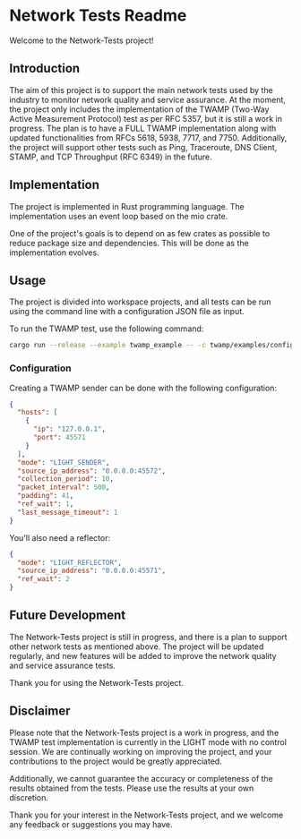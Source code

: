 # Network Tests Readme

Welcome to the Network-Tests project!

## Introduction

The aim of this project is to support the main network tests used by the industry to monitor network quality and service assurance. At the moment, the project only includes the implementation of the TWAMP (Two-Way Active Measurement Protocol) test as per RFC 5357, but it is still a work in progress. The plan is to have a FULL TWAMP implementation along with updated functionalities from RFCs 5618, 5938, 7717, and 7750. Additionally, the project will support other tests such as Ping, Traceroute, DNS Client, STAMP, and TCP Throughput (RFC 6349) in the future.

## Implementation

The project is implemented in Rust programming language. The implementation uses an event loop based on the mio crate.

One of the project's goals is to depend on as few crates as possible to reduce package size and dependencies. This will be done as the implementation evolves.

## Usage

The project is divided into workspace projects, and all tests can be run using the command line with a configuration JSON file as input.

To run the TWAMP test, use the following command:

```bash
cargo run --release --example twamp_example -- -c twamp/examples/configurations/sender_config.json
```

### Configuration

Creating a TWAMP sender can be done with the following configuration:

```json
{
  "hosts": [
    {
      "ip": "127.0.0.1",
      "port": 45571
    }
  ],
  "mode": "LIGHT_SENDER",
  "source_ip_address": "0.0.0.0:45572",
  "collection_period": 10,
  "packet_interval": 500,
  "padding": 41,
  "ref_wait": 1,
  "last_message_timeout": 1
}
```

You'll also need a reflector:

```json
{
  "mode": "LIGHT_REFLECTOR",
  "source_ip_address": "0.0.0.0:45571",
  "ref_wait": 2
}
```

## Future Development

The Network-Tests project is still in progress, and there is a plan to support other network tests as mentioned above. The project will be updated regularly, and new features will be added to improve the network quality and service assurance tests.

Thank you for using the Network-Tests project.

## Disclaimer

Please note that the Network-Tests project is a work in progress, and the TWAMP test implementation is currently in the LIGHT mode with no control session. We are continually working on improving the project, and your contributions to the project would be greatly appreciated.

Additionally, we cannot guarantee the accuracy or completeness of the results obtained from the tests. Please use the results at your own discretion.

Thank you for your interest in the Network-Tests project, and we welcome any feedback or suggestions you may have.
